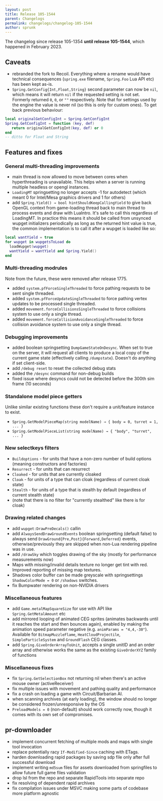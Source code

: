 ```yaml
---
layout: post
title: Release 105-1544
parent: Changelogs
permalink: changelogs/changelog-105-1544
author: sprunk
---
```


The changelog since release 105-1354 **until release 105-1544**, which happened in February 2023.

## Caveats
* rebranded the fork to Recoil. Everything where a rename would have technical consequences (`spring.exe` filename, `Spring.Foo` Lua API etc) has been kept as-is.
* `Spring.GetConfig{Int,Float,String}` second parameter can now be `nil`, which means it will return `nil` if the requested setting is not set. Formerly returned `0`, `0`, or `""` respectively. Note that for settings used by the engine the value is never nil (so this is only for custom ones). To get back previous behaviour:
```lua
local originalGetConfigInt = Spring.GetConfigInt
Spring.GetConfigInt = function (key, def)
   return originalGetConfigInt(key, def) or 0
end
-- ditto for Float and String
```

## Features and fixes

### General multi-threading improvements
* main thread is now allowed to move between cores when hyperthreading is unavailable. This helps when a server is running multiple headless or opengl instances.
* `LoadingMT` springsetting no longer accepts -1 for autodetect (which meant 0 for Intel/Mesa graphics drivers and 1 for others)
* add `Spring.Yield() → bool hintShouldKeepCallingYield` to give back OpenGL context from game-loading thread back to main thread to process events and draw with LuaIntro. It's safe to call this regardless of LoadingMT. In practice this means it should be called from unsynced wupget initializers periodically as long as the returned hint value is true, the common implementation is to call it after a wupget is loaded like so:
```lua
local wantYield = true
for wupget in wupgetsToLoad do
  loadWupget(wupget)
  wantYield = wantYield and Spring.Yield()
end
```

### Multi-threading modrules
Note from the future, these were removed after release 1775.
* added `system.pfForceSingleThreaded` to force pathing requests to be sent single threaded.
* added `system.pfForceUpdateSingleThreaded` to force pathing vertex updates to be processed single threaded.
* added `movement.forceCollisionsSingleThreaded` to force collisions system to use only a single thread.
* added `movement.forceCollisionAvoidanceSingleThreaded` to force collision avoidance system to use only a single thread.

### Debugging improvements
* added boolean springsetting `DumpGameStateOnDesync`. When set to true on the server, it will request all clients to produce a local copy of the current game state (effectively calling `/dumpstate`). Doesn't do anything if set client-side.
* add `/debug reset` to reset the collected debug stats
* added the `/desync` command for non-debug builds
* fixed issue where desyncs could not be detected before the 300th sim frame (10 seconds)

### Standalone model piece getters
Unlike similar existing functions these don't require a unit/feature instance to exist.
* `Spring.GetModelPieceMap(string modelName) → { body = 0, turret = 1, ... }`
* `Spring.GetModelPieceList(string modelName) → { "body", "turret", ... }`

### New selectkeys filters
* `Buildoptions` - for units that have a non-zero number of build options (meaning constructors and factories)
* `Resurrect` - for units that can resurrect
* `Cloaked` - for units that are currently cloaked
* `Cloak` - for units of a type that can cloak (regardless of current cloak state)
* `Stealth` - for units of a type that is stealth by default (regardless of current stealth state)
* (note that there is no filter for "currently stealthed" like there is for cloak)

### Drawing related changes
* add `wupget:DrawPreDecals()` callin
* add `AlwaysSendDrawGroundEvents` boolean springsetting (default false) to always send `DrawGround{Pre,Post}{Forward,Deferred}` events, otherwise/previously they are skipped when non-Lua rendering pipeline was in use.
* add `/drawSky` which toggles drawing of the sky (mostly for performance measurements now)
* Maps with missing/invalid details texture no longer get tint with red. Improved reporting of missing map textures.
* Shadows color buffer can be made greyscale with springsettings `ShadowColorMode = 0` or `/shadows` switches.
* fix Bumpwater rendering on non-NVIDIA drivers

### Miscellaneous features
* add `Game.metalMapSquareSize` for use with API like `Spring.GetMetalAmount` etc
* add mirrored looping of animated CEG sprites (animates backwards until it reaches the start and then bounces again), enabled by making the animation speed parameter negative (e.g. `animParams = "4,4,-30"`).
Available for `BitmapMuzzleFlame`, `HeatCloudProjectile`, `SimpleParticleSystem` and `GroundFlash` CEG classes.
* add `Spring.GiveOrderArrayToUnit`, accepts a single unitID and an order array and otherwise works the same as the existing `GiveOrderXYZ` family of functions

### Miscellaneous fixes
* fix `Spring.GetSelectionBox` not returning nil when there's an active mouse owner (activeReceiver)
* fix multiple issues with movement and pathing quality and performance
* fix a crash on loading a game with Circuit/Barbarian AI.
* when scanning archives (at early loading), the window should no longer be considered frozen/unresponsive by the OS
* `PreloadModels = 0` (non-default) should work correctly now, though it comes with its own set of compromises.

## pr-downloader
* implement concurrent fetching of multiple mods and maps with single tool invocation
* replace potentially racy `If-Modified-Since` caching with ETags.
* harden downloading rapid packages by saving sdp file only after full successful download
* implement writing `md5sum` files for assets downloaded from springfiles to allow future full game
files validation
* drop lsl from the repo and separate RapidTools into separate repo
* fix resolving of dependent rapid archives
* fix compilation issues under MSVC making some parts of codebase more platform agnostic
